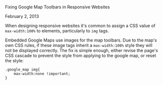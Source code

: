 Fixing Google Map Toolbars in Responsive Websites

February 2, 2013

When designing responsive websites it's common to assign a CSS value of
`max-width:100%` to elements, particularly to `img` tags.

Embedded Google Maps use images for the map toolbars. Due to the map's
own CSS rules, if these image tags inherit a `max-width:100%` style
they will not be displayed correctly. The fix is simple enough, either
revise the page's CSS cascade to prevent the style from applying to the
google map, or reset the style:

	.google_map img{
		max-width:none !important;
	}	
